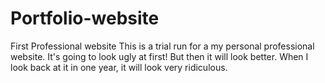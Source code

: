 # Portfolio-website

First Professional website
This is a trial run for a my personal professional website. It's going to look ugly at first! But then it will look better. When I look back at it in one year, it will look very ridiculous.
